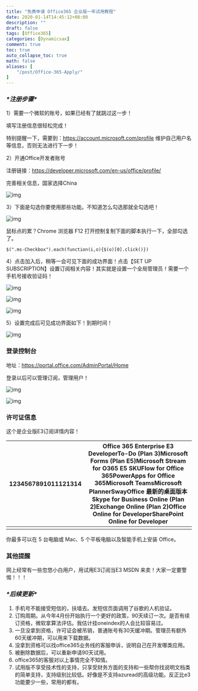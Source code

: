 ```yaml
---
title: "免费申请 Office365 企业版一年试用教程"
date: 2020-01-14T14:45:12+08:00
description: ""
draft: false
tags: [Office365]
categories: [Dynamicsax]
comment: true
toc: true
auto_collapse_toc: true
math: false
aliases: [
    "/post/Office-365-Apply/"
]
---
```


<!--more-->

### ***\*注册步骤\****

1）需要一个微软的账号，如果已经有了就跳过这一步！

填写注册信息很轻松完成！

特别提醒一下，需要到：https://account.microsoft.com/profile  维护自己用户名等信息，否则无法进行下一步！

2）开通Office开发者账号

注册链接：https://developer.microsoft.com/en-us/office/profile/

完善相关信息，国家选择China

![img](https://nashome-image-bucket.oss-accelerate.aliyuncs.com/Images/Office365/1.jpg)

3）下面是勾选你要使用那些功能。不知道怎么勾选那就全勾选吧！

![img](https://nashome-image-bucket.oss-accelerate.aliyuncs.com/Images/Office365/2.jpg)

鼠标点的累？Chrome 浏览器 F12 打开控制复制下面的脚本执行一下，全部勾选了。

```
$(".ms-Checkbox").each(function(i,o){$(o)[0].click()})
```

4）点击加入后，稍等一会可见下面的成功界面！点击【SET UP SUBSCRIPTION】设置订阅相关内容！其实就是设置一个全局管理员！需要一个手机号接收验证码！

![img](https://nashome-image-bucket.oss-accelerate.aliyuncs.com/Images/Office365/3.jpg)

![img](https://nashome-image-bucket.oss-accelerate.aliyuncs.com/Images/Office365/4.jpg)

![img](https://nashome-image-bucket.oss-accelerate.aliyuncs.com/Images/Office365/5.jpg)

5）设置完成后可见成功界面如下！到期时间！

![img](https://nashome-image-bucket.oss-accelerate.aliyuncs.com/Images/Office365/6.jpg)

### **登录控制台**

地址：https://portal.office.com/AdminPortal/Home

登录以后可以管理订阅，管理用户！

![img](https://nashome-image-bucket.oss-accelerate.aliyuncs.com/Images/Office365/7.jpg)

![img](https://nashome-image-bucket.oss-accelerate.aliyuncs.com/Images/Office365/8.jpg)

### **许可证信息**

这个是企业版E3订阅详情内容！

| 1234567891011121314 | Office 365 Enterprise E3 DeveloperTo-Do (Plan 3)Microsoft Forms (Plan E5)Microsoft Stream for O365 E5 SKUFlow for Office 365PowerApps for Office 365Microsoft TeamsMicrosoft PlannerSwayOffice 最新的桌面版本Skype for Business Online (Plan 2)Exchange Online (Plan 2)Office Online for DeveloperSharePoint Online for Developer |
| ------------------- | ------------------------------------------------------------ |
|                     |                                                              |

你最多可以在 5 台电脑或 Mac、5 个平板电脑以及智能手机上安装 Office。

### **其他提醒**

网上经常有一些忽悠小白用户，用试用E3订阅当E3 MSDN 来卖！大家一定要警惕！！！

### ***\*后续更新\****

1. 手机号不能接受短信的，扶墙去。发短信页面调用了谷歌的人机验证。
2. 订购周期。从今年4月份开始执行一个更好的政策，90天续订一次。是否有续订资格，微软拿算法评估。我估计挂oneindex的人会比较容易过。
3. 一旦没拿到资格，许可证会被吊销，普通账号有30天缓冲期。管理员有额外60天缓冲期，可以用来下载数据。
4. 没拿到资格可以找office365业务线的客服申诉，说明自己在开发哪类应用。
5. 被删除数据后，可以重新申请90天试用。
6. office365的客服对以上事情完全不知情。
7. 试用版不享受技术性的支持，只享受财务方面的支持和一些帮你找说明文档类的简单支持，支持级别比较低。好像是不支持azuread的高级功能。反正比e3功能要少一些，常用的都有。